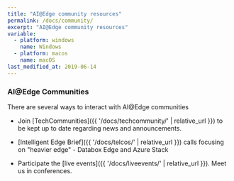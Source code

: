 ```yaml
---
title: "AI@Edge community resources"
permalink: /docs/community/
excerpt: "AI@Edge community resources"
variable:
  - platform: windows
    name: Windows
  - platform: macos
    name: macOS
last_modified_at: 2019-06-14
---
```



### AI@Edge Communities

There are several ways to interact with AI@Edge communities

- Join [TechCommunities]({{ '/docs/techcommunity/' | relative_url }}) to be kept up to date regarding news and announcements.

- [Intelligent Edge Brief]({{ '/docs/telcos/' | relative_url }}) calls focusing on "heavier edge" - Databox Edge and Azure Stack

- Participate the [live events]({{ '/docs/liveevents/' | relative_url }}). Meet us in conferences.

